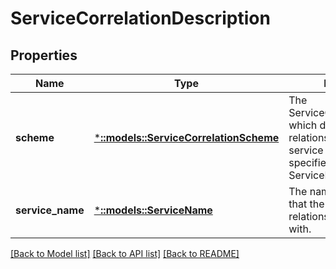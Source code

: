 # ServiceCorrelationDescription

## Properties
Name | Type | Description | Notes
------------ | ------------- | ------------- | -------------
**scheme** | [***::models::ServiceCorrelationScheme**](ServiceCorrelationScheme.md) | The ServiceCorrelationScheme which describes the relationship between this service and the service specified via ServiceName. | [default to null]
**service_name** | [***::models::ServiceName**](ServiceName.md) | The name of the service that the correlation relationship is established with. | [default to null]

[[Back to Model list]](../README.md#documentation-for-models) [[Back to API list]](../README.md#documentation-for-api-endpoints) [[Back to README]](../README.md)


